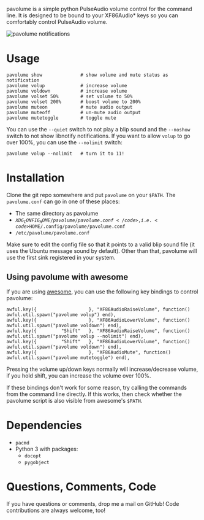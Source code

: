pavolume is a simple python PulseAudio volume control for the command line. It is designed to be bound to your XF86Audio* keys so you can comfortably control PulseAudio volume.

![pavolume notifications](http://i.imgur.com/SnVxL.png)

# Usage

	pavolume show              # show volume and mute status as notification
	pavolume volup             # increase volume
	pavolume voldown           # increase volume
	pavolume volset 50%        # set volume to 50%
	pavolume volset 200%       # boost volume to 200%
	pavolume muteon            # mute audio output
	pavolume muteoff           # un-mute audio output
	pavolume mutetoggle        # toggle mute


You can use the <code>--quiet</code> switch to not play a blip sound and the <code>--noshow</code> switch to not show libnotify notifications. If you want to allow <code>volup</code> to go over 100%, you can use the <code>--nolimit</code> switch:

	pavolume volup --nolimit   # turn it to 11!

# Installation
Clone the git repo somewhere and put <code>pavolume</code> on your <code>$PATH</code>. The <code>pavolume.conf</code> can go in one of these places:

* The same directory as pavolume
* <code>$XDG_CONFIG_HOME/pavolume/pavolume.conf</code>, i.e. <code>$HOME/.config/pavolume/pavolume.conf</code>
* <code>/etc/pavolume/pavolume.conf</code>

Make sure to edit the config file so that it points to a valid blip sound file (it uses the Ubuntu message sound by default). Other than that, pavolume will use the first sink registered in your system.


## Using pavolume with awesome
If you are using [awesome](http://awesome.naquadah.org/), you can use the following key bindings to control pavolume:

	awful.key({                   }, "XF86AudioRaiseVolume", function() awful.util.spawn("pavolume volup") end),
	awful.key({                   }, "XF86AudioLowerVolume", function() awful.util.spawn("pavolume voldown") end),
	awful.key({         "Shift"   }, "XF86AudioRaiseVolume", function() awful.util.spawn("pavolume volup --nolimit") end),
	awful.key({         "Shift"   }, "XF86AudioLowerVolume", function() awful.util.spawn("pavolume voldown") end),
	awful.key({                   }, "XF86AudioMute", function() awful.util.spawn("pavolume mutetoggle") end),

Pressing the volume up/down keys normally will increase/decrease volume, if you hold shift, you can increase the volume over 100%.

If these bindings don't work for some reason, try calling the commands from the command line directly. If this works, then check whether the pavolume script is also visible from awesome's <code>$PATH</code>.

# Dependencies

* <code>pacmd</code>
* Python 3 with packages:
	* <code>docopt</code>
	* <code>pygobject</code>

# Questions, Comments, Code
If you have questions or comments, drop me a mail on GitHub! Code contributions are always welcome, too!

